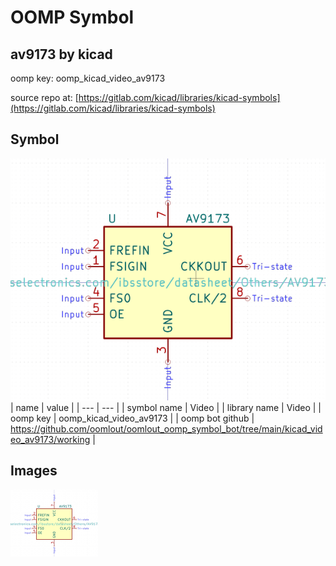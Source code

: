 # OOMP Symbol  
## av9173  by kicad  
  
oomp key: oomp_kicad_video_av9173  
  
source repo at: [https://gitlab.com/kicad/libraries/kicad-symbols](https://gitlab.com/kicad/libraries/kicad-symbols)  
## Symbol  
  
[![working.png](working_600.png)](working.png)  
| name | value | 
| --- | --- | 
| symbol name | Video | 
| library name | Video | 
| oomp key | oomp_kicad_video_av9173 | 
| oomp bot github | https://github.com/oomlout/oomlout_oomp_symbol_bot/tree/main/kicad_video_av9173/working | 
## Images  
  
[![working.png](working_140.png)](working.png)  
